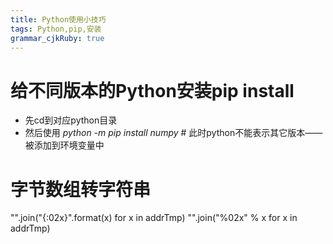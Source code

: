```yaml
---
title: Python使用小技巧
tags: Python,pip,安装
grammar_cjkRuby: true
---
```


# 给不同版本的Python安装pip install
- 先cd到对应python目录
- 然后使用 *python -m pip install numpy* # 此时python不能表示其它版本——被添加到环境变量中


# 字节数组转字符串
"".join("{:02x}".format(x) for x in addrTmp)
"".join("%02x" % x for x in addrTmp)
